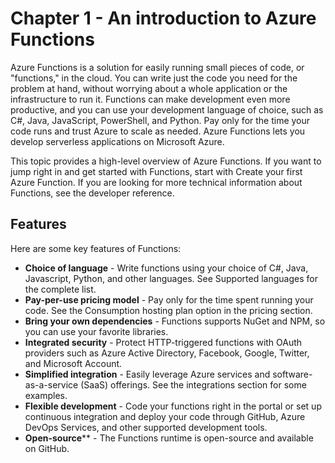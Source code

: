 # Chapter 1 - An introduction to Azure Functions

Azure Functions is a solution for easily running small pieces of code, or "functions," in the cloud. You can write just the code you need for the problem at hand, without worrying about a whole application or the infrastructure to run it. Functions can make development even more productive, and you can use your development language of choice, such as C#, Java, JavaScript, PowerShell, and Python. Pay only for the time your code runs and trust Azure to scale as needed. Azure Functions lets you develop serverless applications on Microsoft Azure.

This topic provides a high-level overview of Azure Functions. If you want to jump right in and get started with Functions, start with Create your first Azure Function. If you are looking for more technical information about Functions, see the developer reference.

## Features
Here are some key features of Functions:

- **Choice of language** - Write functions using your choice of C#, Java, Javascript, Python, and other languages. See Supported languages for the complete list.
- **Pay-per-use pricing model** - Pay only for the time spent running your code. See the Consumption hosting plan option in the pricing section.
- **Bring your own dependencies** - Functions supports NuGet and NPM, so you can use your favorite libraries.
- **Integrated security** - Protect HTTP-triggered functions with OAuth providers such as Azure Active Directory, Facebook, Google, Twitter, and Microsoft Account.
- **Simplified integration** - Easily leverage Azure services and software-as-a-service (SaaS) offerings. See the integrations section for some examples.
- **Flexible development** - Code your functions right in the portal or set up continuous integration and deploy your code through GitHub, Azure DevOps Services, and other supported development tools.
- **Open-source**** - The Functions runtime is open-source and available on GitHub.